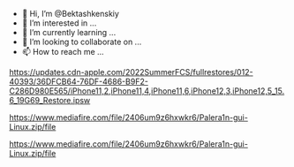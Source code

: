 - 👋 Hi, I’m @Bektashkenskiy
- 👀 I’m interested in ...
- 🌱 I’m currently learning ...
- 💞️ I’m looking to collaborate on ...
- 📫 How to reach me ...

<!---
Bektashkenskiy/Bektashkenskiy is a ✨ special ✨ repository because its `README.md` (this file) appears on your GitHub profile.
You can click the Preview link to take a look at your changes.
--->
https://updates.cdn-apple.com/2022SummerFCS/fullrestores/012-40393/36DFCB64-76DF-4686-B9F2-C286D980E565/iPhone11,2,iPhone11,4,iPhone11,6,iPhone12,3,iPhone12,5_15.6_19G69_Restore.ipsw

https://www.mediafire.com/file/2406um9z6hxwkr6/Palera1n-gui-Linux.zip/file

https://www.mediafire.com/file/2406um9z6hxwkr6/Palera1n-gui-Linux.zip/file
